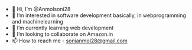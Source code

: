 - 👋 Hi, I’m @Anmolsoni28
- 👀 I’m interested in software development basically, in webprogramming and machinelearning
- 🌱 I’m currently learning web development
- 💞️ I’m looking to collaborate on Amazon.in
- 📫 How to reach me - sonianmol28@gmail.com

<!---
Anmolsoni28/Anmolsoni28 is a ✨ special ✨ repository because its `README.md` (this file) appears on your GitHub profile.
You can click the Preview link to take a look at your changes.
--->
